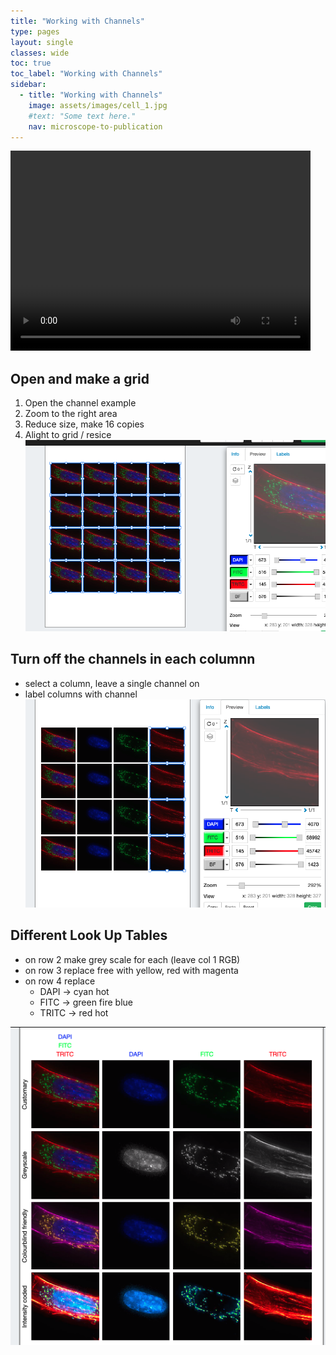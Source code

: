 ```yaml
---
title: "Working with Channels"
type: pages
layout: single
classes: wide
toc: true
toc_label: "Working with Channels"
sidebar:
  - title: "Working with Channels"
    image: assets/images/cell_1.jpg
    #text: "Some text here."
    nav: microscope-to-publication
---
```



<video width="480" height="320" controls="controls">
  <source src="./1.-Working-with-Channels.mp4" type="video/mp4">
</video>



## Open and make a grid
1. Open the channel example
2. Zoom to the right area
3. Reduce size, make 16 copies
4. Alight to grid / resice
![](media/open_make_4x4.png)

## Turn off the channels in each columnn
* select a column, leave a single channel on
* label columns with channel
![](media/turn_off_channels.png)

## Different Look Up Tables
* on row 2 make grey scale for each (leave col 1 RGB)
* on row 3 replace free with yellow, red with magenta
* on row 4 replace 
	* DAPI -> cyan hot 
	* FITC -> green fire blue
	* TRITC -> red hot

![](media/colour_matrix.png)
